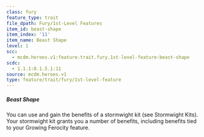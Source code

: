 ```yaml
---
class: fury
feature_type: trait
file_dpath: Fury/1st-Level Features
item_id: beast-shape
item_index: '11'
item_name: Beast Shape
level: 1
scc:
  - mcdm.heroes.v1:feature.trait.fury.1st-level-feature:beast-shape
scdc:
  - 1.1.1:8.1.5.1:11
source: mcdm.heroes.v1
type: feature/trait/fury/1st-level-feature
---
```


##### Beast Shape

You can use and gain the benefits of a stormwight kit (see Stormwight Kits). Your stormwight kit grants you a number of benefits, including benefits tied to your Growing Ferocity feature.

